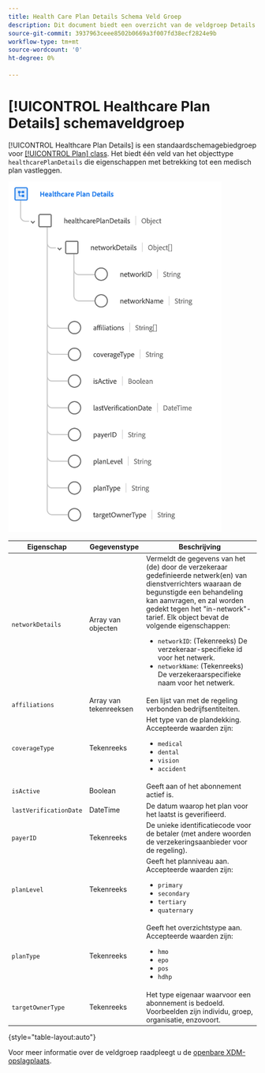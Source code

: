 ```yaml
---
title: Health Care Plan Details Schema Veld Groep
description: Dit document biedt een overzicht van de veldgroep Details schema van het zorgplan.
source-git-commit: 3937963ceee8502b0669a3f007fd38ecf2824e9b
workflow-type: tm+mt
source-wordcount: '0'
ht-degree: 0%

---
```


# [!UICONTROL Healthcare Plan Details] schemaveldgroep

[!UICONTROL Healthcare Plan Details] is een standaardschemagebiedgroep voor [[!UICONTROL Plan] class](../../classes/plan.md). Het biedt één veld van het objecttype `healthcarePlanDetails` die eigenschappen met betrekking tot een medisch plan vastleggen.

![](../../images/field-groups/plan/healthcare-plan-details.png)

| Eigenschap | Gegevenstype | Beschrijving |
| --- | --- | --- |
| `networkDetails` | Array van objecten | Vermeldt de gegevens van het (de) door de verzekeraar gedefinieerde netwerk(en) van dienstverrichters waaraan de begunstigde een behandeling kan aanvragen, en zal worden gedekt tegen het &quot;in-network&quot;-tarief. Elk object bevat de volgende eigenschappen: <ul><li>`networkID`: (Tekenreeks) De verzekeraar-specifieke id voor het netwerk.</li><li>`networkName`: (Tekenreeks) De verzekeraarspecifieke naam voor het netwerk.</li></ul> |
| `affiliations` | Array van tekenreeksen | Een lijst van met de regeling verbonden bedrijfsentiteiten. |
| `coverageType` | Tekenreeks | Het type van de plandekking. Accepteerde waarden zijn:<ul><li>`medical`</li><li>`dental`</li><li>`vision`</li><li>`accident`</li></ul> |
| `isActive` | Boolean | Geeft aan of het abonnement actief is. |
| `lastVerificationDate` | DateTime | De datum waarop het plan voor het laatst is geverifieerd. |
| `payerID` | Tekenreeks | De unieke identificatiecode voor de betaler (met andere woorden de verzekeringsaanbieder voor de regeling). |
| `planLevel` | Tekenreeks | Geeft het planniveau aan. Accepteerde waarden zijn:<ul><li>`primary`</li><li>`secondary`</li><li>`tertiary`</li><li>`quaternary`</li></ul> |
| `planType` | Tekenreeks | Geeft het overzichtstype aan. Accepteerde waarden zijn:<ul><li>`hmo`</li><li>`epo`</li><li>`pos`</li><li>`hdhp`</li></ul> |
| `targetOwnerType` | Tekenreeks | Het type eigenaar waarvoor een abonnement is bedoeld. Voorbeelden zijn individu, groep, organisatie, enzovoort. |

{style=&quot;table-layout:auto&quot;}

Voor meer informatie over de veldgroep raadpleegt u de [openbare XDM-opslagplaats](https://github.com/adobe/xdm/blob/master/docs/reference/fieldgroups/plan/healthcare-plan-details.schema.json).
